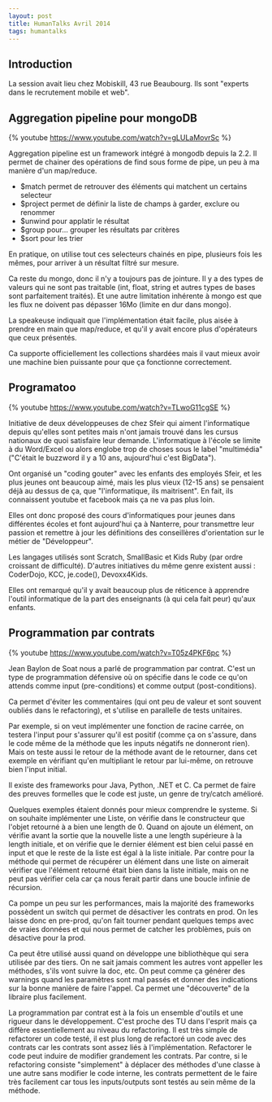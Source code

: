 ```yaml
---
layout: post
title: HumanTalks Avril 2014
tags: humantalks
---
```


## Introduction

La session avait lieu chez Mobiskill, 43 rue Beaubourg. Ils sont "experts dans
le recrutement mobile et web".

## Aggregation pipeline pour mongoDB

{% youtube https://www.youtube.com/watch?v=gLULaMovrSc %}

Aggregation pipeline est un framework intégré à mongodb depuis la 2.2. Il
permet de chainer des opérations de find sous forme de pipe, un peu à ma
manière d'un map/reduce.

- $match permet de retrouver des éléments qui matchent un certains selecteur
- $project permet de définir la liste de champs à garder, exclure ou renommer
- $unwind pour applatir le résultat
- $group pour... grouper les résultats par critères
- $sort pour les trier

En pratique, on utilise tout ces selecteurs chainés en pipe, plusieurs fois les
mêmes, pour arriver à un résultat filtré sur mesure.

Ca reste du mongo, donc il n'y a toujours pas de jointure. Il y a des types de
valeurs qui ne sont pas traitable (int, float, string et autres types de bases
sont parfaitement traités). Et une autre limitation inhérente à mongo est que
les flux ne doivent pas dépasser 16Mo (limite en dur dans mongo).

La speakeuse indiquait que l'implémentation était facile, plus aisée à prendre
en main que map/reduce, et qu'il y avait encore plus d'opérateurs que ceux
présentés.

Ca supporte officiellement les collections shardées mais il vaut mieux avoir
une machine bien puissante pour que ça fonctionne correctement.

## Programatoo

{% youtube https://www.youtube.com/watch?v=TLwoG11cgSE %}

Initiative de deux développeuses de chez Sfeir qui aiment l'informatique depuis
qu'elles sont petites mais n'ont jamais trouvé dans les cursus nationaux de
quoi satisfaire leur demande. L'informatique à l'école se limite à du
Word/Excel ou alors englobe trop de choses sous le label "multimédia" ("C'était
le buzzword il y a 10 ans, aujourd'hui c'est BigData").

Ont organisé un "coding gouter" avec les enfants des employés Sfeir, et les
plus jeunes ont beaucoup aimé, mais les plus vieux (12-15 ans) se pensaient
déjà au dessus de ça, que "l'informatique, ils maitrisent". En fait, ils
connaissent youtube et facebook mais ça ne va pas plus loin.

Elles ont donc proposé des cours d'informatiques pour jeunes dans différentes
écoles et font aujourd'hui ça à Nanterre, pour transmettre leur passion et
remettre à jour les définitions des conseillères d'orientation sur le métier de
"Développeur".

Les langages utilisés sont Scratch, SmallBasic et Kids Ruby (par ordre
croissant de difficulté). D'autres initiatives du même genre existent aussi
: CoderDojo, KCC, je.code(), Devoxx4Kids.

Elles ont remarqué qu'il y avait beaucoup plus de réticence à apprendre l'outil
informatique de la part des enseignants (à qui cela fait peur) qu'aux enfants.

## Programmation par contrats

{% youtube https://www.youtube.com/watch?v=T05z4PKF6pc %}

Jean Baylon de Soat nous a parlé de programmation par contrat. C'est un type de
programmation défensive où on spécifie dans le code ce qu'on attends comme
input (pre-conditions) et comme output (post-conditions).

Ca permet d'éviter les commentaires (qui ont peu de valeur et sont souvent
oubliés dans le refactoring), et s'utilise en parallelle de tests unitaires.

Par exemple, si on veut implémenter une fonction de racine carrée, on testera
l'input pour s'assurer qu'il est positif (comme ça on s'assure, dans le code
même de la méthode que les inputs négatifs ne donneront rien). Mais on teste
aussi le retour de la méthode avant de le retourner, dans cet exemple en
vérifiant qu'en multipliant le retour par lui-même, on retrouve bien l'input
initial.

Il existe des frameworks pour Java, Python, .NET et C. Ca permet de faire des
preuves formelles que le code est juste, un genre de try/catch amélioré.

Quelques exemples étaient donnés pour mieux comprendre le systeme. Si on
souhaite implémenter une Liste, on vérifie dans le constructeur que l'objet
retourné à a bien une length de 0. Quand on ajoute un élément, on vérifie avant
la sortie que la nouvelle liste a une length supérieure à la length initiale,
et on vérifie que le dernier élément est bien celui passé en input et que le
reste de la liste est égal à la liste initiale. Par contre pour la méthode qui
permet de récupérer un élément dans une liste on aimerait vérifier que
l'élément retourné était bien dans la liste initiale, mais on ne peut pas
vérifier cela car ça nous ferait partir dans une boucle infinie de récursion.

Ca pompe un peu sur les performances, mais la majorité des frameworks possèdent
un switch qui permet de désactiver les contrats en prod. On les laisse donc en
pre-prod, qu'on fait tourner pendant quelques temps avec de vraies données et
qui nous permet de catcher les problèmes, puis on désactive pour la prod.

Ca peut être utilisé aussi quand on développe une bibliothèque qui sera
utilisée par des tiers. On ne sait jamais comment les autres vont appeller les
méthodes, s'ils vont suivre la doc, etc. On peut comme ça générer des warnings
quand les paramètres sont mal passés et donner des indications sur la bonne
manière de faire l'appel. Ca permet une "découverte" de la libraire plus
facilement.

La programmation par contrat est à la fois un ensemble d'outils et une rigueur
dans le développement. C'est proche des TU dans l'esprit mais ça diffère
essentiellement au niveau du refactoring. Il est très simple de refactorer un
code testé, il est plus long de refactoré un code avec des contrats car les
contrats sont assez liés à l'implémentation. Refactorer le code peut induire de
modifier grandement les contrats. Par contre, si le refactoring consiste
"simplement" à déplacer des méthodes d'une classe à une autre sans modifier le
code interne, les contrats permettent de le faire très facilement car tous les
inputs/outputs sont testés au sein même de la méthode.


